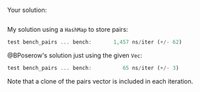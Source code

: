 Your solution:

```rust

```

My solution using a `HashMap` to store pairs:

```rust
test bench_pairs ... bench:       1,457 ns/iter (+/- 62)
```

@BPoserow's solution just using the given `Vec`:

```rust
test bench_pairs ... bench:          65 ns/iter (+/- 3)
```

Note that a clone of the pairs vector is included in each iteration.
